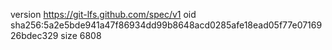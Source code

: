 version https://git-lfs.github.com/spec/v1
oid sha256:5a2e5bde941a47f86934dd99b8648acd0285afe18ead05f77e0716926bdec329
size 6808
